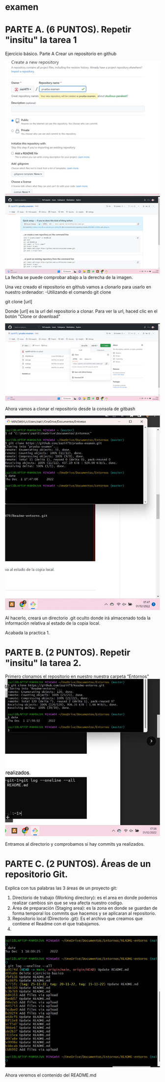 # examen

# PARTE A. (6 PUNTOS). Repetir "insitu" la tarea 1

Ejercicio básico. Parte A
Crear un repositorio en github

![](https://github.com/zazi479/prueba-examen/blob/d8f65ec1c56e3881ad3a64bfa994b24b3c6dab11/exa1.jpg)
![](https://github.com/zazi479/prueba-examen/blob/d8f65ec1c56e3881ad3a64bfa994b24b3c6dab11/exa2.jpg)
La fecha se puede comprobar abajo a la derecha de la imagen.

Una vez creado el repositorio en github vamos a clonarlo para usarlo en nuestro ordenador: -Utilizando el comando git clone

git clone [url]

Donde [url] es la url del repositorio a clonar. Para ver la url, haced clic en el botón "Clone or download"

![](https://github.com/zazi479/examen/blob/c82a68b1b65036a301ba923f07317f540fbfa5f6/exa5.jpg)

Ahora vamos a clonar el repositorio desde la consola de gitbash

![](https://github.com/zazi479/examen/blob/b062853323c67f439f3a4c1603c320c6abf9799b/exa6.jpg)

Al hacerlo, creará un directorio .git oculto donde irá almacenado toda la información relativa al estado de la copia local.

Acabada la practica 1.

# PARTE B. (2 PUNTOS). Repetir "insitu" la tarea 2.
Primero clonamos el repositorio en nuestro nuestra carpeta “Entornos”
![](https://github.com/zazi479/examen/blob/cfc05d54651a13ea06c73aab2a403832c2fa2f8b/exa7.jpg)

Entramos al directorio y comprobamos si hay commits ya realizados.


# PARTE C. (2 PUNTOS). Áreas de un repositorio Git.


Explica con tus palabras las 3 áreas de un proyecto git:

1. Directorio de trabajo (Working directory): es el area en donde podemos realizar cambios sin que se vea afecta nuestro codigo.
2. Área de preparación (Staging area): es la zona en donde se guardan de forma temporal los commits que hacemos y se aplicaran al repositorio.
3. Repositorio local (Directorio .git): Es el archivo que creamos que contiene el Readme con el que trabajamos.
4. 
![](https://github.com/zazi479/examen/blob/16b7903601ec42eb348c2662f174dc912275c191/exa8.jpg)

Ahora veremos el contenido del README.md

![]()
![]()
![]()
![]()
![]()

